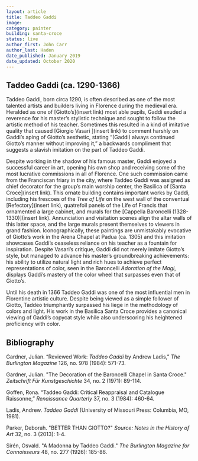 ```yaml
---
layout: article
title: Taddeo Gaddi
image:
category: painter
building: santa-croce
status: live
author_first: John Carr
author_last: Haden
date_published: January 2019
date_updated: October 2020
---
```



## Taddeo Gaddi (ca. 1290-1366)

Taddeo Gaddi, born circa 1290, is often described as one of the most talented artists and builders living in Florence during the medieval era. Heralded as one of [Giotto’s](insert link) most able pupils, Gaddi exuded a reverence for his master’s stylistic technique and sought to follow the artistic method of his teacher. Sometimes this resulted in a kind of imitative quality that caused [Giorgio Vasari ](insert link) to comment harshly on Gaddi’s aping of Giotto’s aesthetic, stating “(Gaddi) always continued Giotto’s manner without improving it,”  a backwards compliment that suggests a slavish imitation on the part of Taddeo Gaddi.

<!-- more -->

Despite working in the shadow of his famous master, Gaddi enjoyed a successful career in art, opening his own shop and receiving some of the most lucrative commissions in all of Florence. One such commission came from the Franciscan friary in the city, where Taddeo Gaddi was assigned as chief decorator for the group’s main worship center, the Basilica of [Santa Croce](insert link). This ornate building contains important works by Gaddi, including his frescoes of the *Tree of Life* on the west wall of the conventual [Refectory](insert link), quatrefoil panels of the Life of Francis that ornamented a large cabinet, and murals for the [Cappella Baroncelli (1328-1330)](insert link). Annunciation and visitation scenes align the altar walls of this latter space, and the large murals present themselves to viewers in grand fashion. Iconographically, these paintings are unmistakably evocative of Giotto’s work in the Arena Chapel at Padua (ca. 1305) and this imitation showcases Gaddi’s ceaseless reliance on his teacher as a fountain for inspiration. Despite Vasari’s critique, Gaddi did not merely imitate Giotto’s style, but managed to advance his master’s groundbreaking achievements: his ability to utilize natural light and rich hues to achieve perfect representations of color, seen in the Baroncelli *Adoration of the Magi*, displays Gaddi’s mastery of the color wheel that surpasses even that of Giotto’s.

Until his death in 1366 Taddeo Gaddi was one of the most influential men in Florentine artistic culture. Despite being viewed as a simple follower of Giotto, Taddeo triumphantly surpassed his liege in the methodology of colors and light. His work in the Basilica Santa Croce provides a canonical viewing of Gaddi’s copycat style while also underscoring his heightened proficiency with color.

## Bibliography 

Gardner, Julian. “Reviewed Work: *Taddeo Gaddi* by Andrew Ladis,” *The Burlington Magazine* 126, no. 978 (1984): 571-73.

Gardner, Julian. "The Decoration of the Baroncelli Chapel in Santa Croce." *Zeitschrift Für Kunstgeschichte* 34, no. 2 (1971): 89-114.

Goffen, Rona. “Taddeo Gaddi: Critical Reappraisal and Catalogue Raissonne,” *Renaissance Quarterly* 37, no. 3 (1984): 460-64.

Ladis, Andrew. *Taddeo Gaddi* (University of Missouri Press: Columbia, MO, 1981).

Parker, Deborah. "BETTER THAN GIOTTO?" *Source: Notes in the History of Art* 32, no. 3 (2013): 1-4.

Sirén, Osvald. "A Madonna by Taddeo Gaddi." *The Burlington Magazine for Connoisseurs* 48, no. 277 (1926): 185-86.
